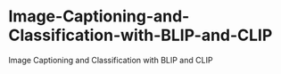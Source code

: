 # Image-Captioning-and-Classification-with-BLIP-and-CLIP
Image Captioning and Classification with BLIP and CLIP 
